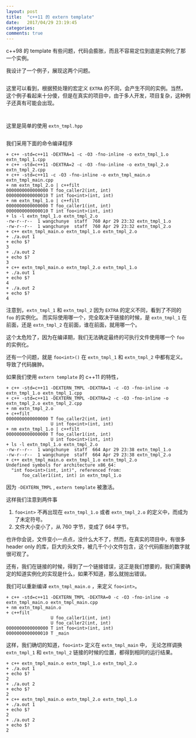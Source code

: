 ```yaml
---
layout: post
title:  "c++11 的 extern template"
date:   2017/04/29 23:19:45
categories:
comments: true
---
```


c++98 的 template 有些问题，代码会膨胀，而且不容易定位到底是实例化了那一个实例。


我设计了一个例子，展现这两个问题。

```{.cpp include=./cpp_src/extn_tmpl.hpp}
```

这里可以看到，根据预处理的宏定义 `EXTRA` 的不同，会产生不同的实例。当然，这个例子看起来十分傻，但是在真实的项目中，由于多人开发，项目复杂，这种例子还真有可能会出现。

```{.cpp include=./cpp_src/extn_tmpl_1.cpp}
```

```{.cpp include=./cpp_src/extn_tmpl_2.cpp}
```

这里是简单的使用 `extn_tmpl.hpp`

```{.cpp include=./cpp_src/extn_tmpl_main.cpp}
```

我们采用下面的命令编译程序

```
+ c++ -std=c++11 -DEXTRA=1 -c -O3 -fno-inline -o extn_tmpl_1.o extn_tmpl_1.cpp
+ c++ -std=c++11 -DEXTRA=2 -c -O3 -fno-inline -o extn_tmpl_2.o extn_tmpl_2.cpp
+ c++ -std=c++11 -c -O3 -fno-inline -o extn_tmpl_main.o extn_tmpl_main.cpp
+ nm extn_tmpl_2.o | c++filt
0000000000000000 T foo_caller2(int, int)
0000000000000010 T int foo<int>(int, int)
+ nm extn_tmpl_1.o | c++filt
0000000000000000 T foo_caller1(int, int)
0000000000000010 T int foo<int>(int, int)
+ ls -l extn_tmpl_1.o extn_tmpl_2.o
-rw-r--r--  1 wangchunye  staff  760 Apr 29 23:32 extn_tmpl_1.o
-rw-r--r--  1 wangchunye  staff  760 Apr 29 23:32 extn_tmpl_2.o
+ c++ extn_tmpl_main.o extn_tmpl_1.o extn_tmpl_2.o
+ ./a.out 1
+ echo $?
3
+ ./a.out 2
+ echo $?
3
+ c++ extn_tmpl_main.o extn_tmpl_2.o extn_tmpl_1.o
+ ./a.out 1
+ echo $?
4
+ ./a.out 2
+ echo $?
4
```

注意到，`extn_tmpl_1` 和 `extn_tmpl_2` 因为 `EXTRA` 的定义不同，看到了不同的 `foo` 的实例化。
而实际使用哪一个，完全取决于链接的时候，是 `extn_tmpl_1` 在前面，还是 `extn_tmpl_2` 在前面，谁在前面，就用哪一个。

这个太危险了，因为在编译期，我们无法确定最终的可执行文件使用哪一个 `foo` 的实例化。

还有一个问题，就是 `foo<int>()` 在 `extn_tmpl_1` 和 `extn_tmpl_2` 中都有定义。导致了代码臃肿。

如果我们使用 `extern template` 的 c++11 的特性，

```
+ c++ -std=c++11 -DEXTERN_TMPL -DEXTRA=1 -c -O3 -fno-inline -o extn_tmpl_1.o extn_tmpl_1.cpp
+ c++ -std=c++11 -DEXTERN_TMPL -DEXTRA=2 -c -O3 -fno-inline -o extn_tmpl_2.o extn_tmpl_2.cpp
+ nm extn_tmpl_2.o
+ c++filt
0000000000000000 T foo_caller2(int, int)
                 U int foo<int>(int, int)
+ nm extn_tmpl_1.o | c++filt
0000000000000000 T foo_caller1(int, int)
                 U int foo<int>(int, int)
+ ls -l extn_tmpl_1.o extn_tmpl_2.o
-rw-r--r--  1 wangchunye  staff  664 Apr 29 23:38 extn_tmpl_1.o
-rw-r--r--  1 wangchunye  staff  664 Apr 29 23:38 extn_tmpl_2.o
+ c++ extn_tmpl_main.o extn_tmpl_1.o extn_tmpl_2.o
Undefined symbols for architecture x86_64:
  "int foo<int>(int, int)", referenced from:
      foo_caller1(int, int) in extn_tmpl_1.o
```

因为 `-DEXTERN_TMPL` , `extern template` 被激活。

这样我们注意到两件事

 1. `foo<int>` 不再出现在  `extn_tmpl_1.o` 或者 `extn_tmpl_2.o` 的定义中，而成为了未定符号。
 2. 文件大小变小了，从 760 字节，变成了 664 字节。

也许你会说，文件变小一点点，没什么大不了，然而，在真实的项目中，有很多 header only 的库，巨大的头文件，被几千个小文件包含，这个代码膨胀的数字就很可观了。


还有，我们在链接的时候，得到了一个链接错误，这正是我们想要的，我们需要确定的知道实例化的实现是什么，如果不知道，那么就抛出错误。

我们可以重新编译 `extn_tmpl_main.o` ，来定义 `foo<int>`。

```
+ c++ -std=c++11 -DEXTERN_TMPL -DEXTRA=0 -c -O3 -fno-inline -o extn_tmpl_main.o extn_tmpl_main.cpp
+ nm extn_tmpl_main.o
+ c++filt
                 U foo_caller1(int, int)
                 U foo_caller2(int, int)
0000000000000000 T int foo<int>(int, int)
0000000000000010 T _main
```

这样，我们确切的知道，`foo<int>` 定义在 `extn_tmpl_main` 中， 无论怎样调换 `extn_tmpl_1` 和 `extn_tmpl_2` 链接的时候的位置，都得到相同的运行结果。

```
+ c++ extn_tmpl_main.o extn_tmpl_1.o extn_tmpl_2.o
+ ./a.out 1
+ echo $?
2
+ ./a.out 2
+ echo $?
2
+ c++ extn_tmpl_main.o extn_tmpl_2.o extn_tmpl_1.o
+ ./a.out 1
+ echo $?
2
+ ./a.out 2
+ echo $?
2
```
